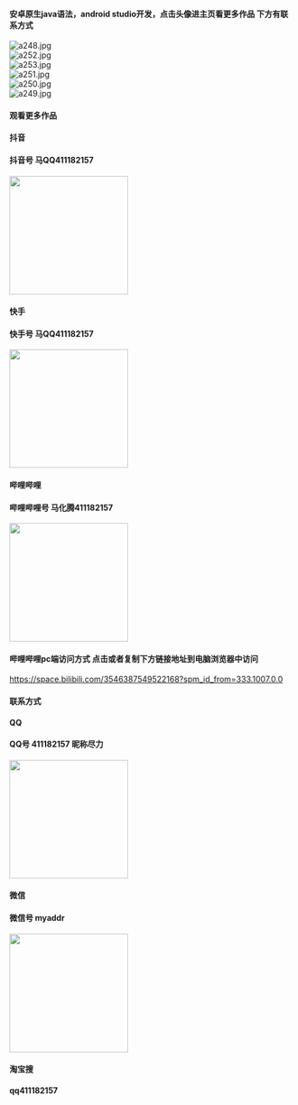 #### 安卓原生java语法，android studio开发，点击头像进主页看更多作品 下方有联系方式

 <img src='https://img.alicdn.com/imgextra/i3/1658540494/O1CN01UP5WID1FWIbwxirTW_!!1658540494.jpg' alt='a248.jpg' /></br> 
 <img src='https://img.alicdn.com/imgextra/i3/1658540494/O1CN011hVnMf1FWIbzAO2rf_!!1658540494.jpg' alt='a252.jpg' /></br> 
 <img src='https://img.alicdn.com/imgextra/i3/1658540494/O1CN01TI5tap1FWIbxoGIIL_!!1658540494.jpg' alt='a253.jpg' /></br> 
 <img src='https://img.alicdn.com/imgextra/i1/1658540494/O1CN01dtkucT1FWIbvR1oQ5_!!1658540494.jpg' alt='a251.jpg' /></br> 
 <img src='https://img.alicdn.com/imgextra/i2/1658540494/O1CN019tpjXR1FWIc0GFV6X_!!1658540494.jpg' alt='a250.jpg' /></br> 
 <img src='https://img.alicdn.com/imgextra/i4/1658540494/O1CN01Fjdw071FWIbu8svJ0_!!1658540494.jpg' alt='a249.jpg' /></br>

#### 观看更多作品

#### 抖音
#### 抖音号  马QQ411182157
<img src="https://gitee.com/QQ411182157/mingpian/raw/master/douyin.png" width="210px">

#### 快手
#### 快手号  马QQ411182157

<img src="https://gitee.com/QQ411182157/mingpian/raw/master/kuaishou.jpg" width="210px">

#### 哔哩哔哩
#### 哔哩哔哩号  马化腾411182157

<img src="https://gitee.com/QQ411182157/mingpian/raw/master/bili.png" width="210px">

#### 哔哩哔哩pc端访问方式 点击或者复制下方链接地址到电脑浏览器中访问

https://space.bilibili.com/3546387549522168?spm_id_from=333.1007.0.0


#### 联系方式
#### QQ
#### QQ号 411182157 昵称尽力

<img src="https://gitee.com/QQ411182157/mingpian/raw/master/qq.jpg" width="210px">

#### 微信
#### 微信号 myaddr

<img src="https://gitee.com/QQ411182157/mingpian/raw/master/weixin.png" width="210px">

#### 淘宝搜
#### qq411182157
